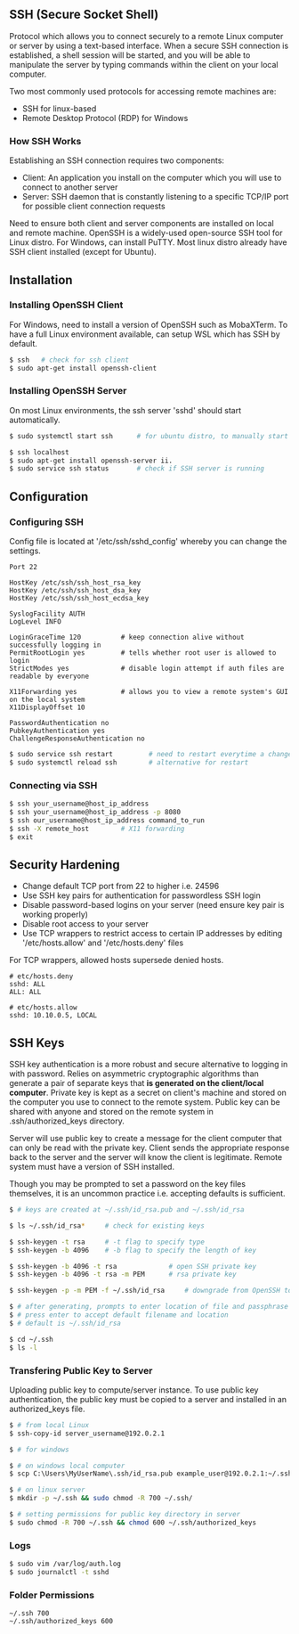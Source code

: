 ## SSH (Secure Socket Shell)

Protocol which allows you to connect securely to a remote Linux computer or server by using a text-based interface. When a secure SSH connection is established, a shell session will be started, and you will be able to manipulate the server by typing commands within the client on your local computer.

Two most commonly used protocols for accessing remote machines are:

- SSH for linux-based
- Remote Desktop Protocol (RDP) for Windows

### How SSH Works

Establishing an SSH connection requires two components:

- Client: An application you install on the computer which you will use to connect to another server
- Server: SSH daemon that is constantly listening to a specific TCP/IP port for possible client connection requests

Need to ensure both client and server components are installed on local and remote machine. OpenSSH is a widely-used open-source SSH tool for Linux distro. For Windows, can install PuTTY. Most linux distro already have SSH client installed (except for Ubuntu).

## Installation

### Installing OpenSSH Client

For Windows, need to install a version of OpenSSH such as MobaXTerm. To have a full Linux environment available, can setup WSL which has SSH by default.

```bash
$ ssh   # check for ssh client
$ sudo apt-get install openssh-client
```

### Installing OpenSSH Server

On most Linux environments, the ssh server 'sshd' should start automatically.

```bash
$ sudo systemctl start ssh      # for ubuntu distro, to manually start ssh

$ ssh localhost
$ sudo apt-get install openssh-server ii.
$ sudo service ssh status       # check if SSH server is running
```

## Configuration

### Configuring SSH

Config file is located at '/etc/ssh/sshd_config' whereby you can change the settings.

```config
Port 22

HostKey /etc/ssh/ssh_host_rsa_key
HostKey /etc/ssh/ssh_host_dsa_key
HostKey /etc/ssh/ssh_host_ecdsa_key

SyslogFacility AUTH
LogLevel INFO

LoginGraceTime 120          # keep connection alive without successfully logging in
PermitRootLogin yes         # tells whether root user is allowed to login
StrictModes yes             # disable login attempt if auth files are readable by everyone

X11Forwarding yes           # allows you to view a remote system's GUI on the local system
X11DisplayOffset 10

PasswordAuthentication no
PubkeyAuthentication yes
ChallengeResponseAuthentication no
```

```bash
$ sudo service ssh restart         # need to restart everytime a change is made
$ sudo systemctl reload ssh        # alternative for restart
```

### Connecting via SSH

```bash
$ ssh your_username@host_ip_address
$ ssh your_username@host_ip_address -p 8080
$ ssh our_username@host_ip_address command_to_run
$ ssh -X remote_host        # X11 forwarding
$ exit
```

## Security Hardening

- Change default TCP port from 22 to higher i.e. 24596
- Use SSH key pairs for authentication for passwordless SSH login
- Disable password-based logins on your server (need ensure key pair is working properly)
- Disable root access to your server
- Use TCP wrappers to restrict access to certain IP addresses by editing '/etc/hosts.allow' and '/etc/hosts.deny' files

For TCP wrappers, allowed hosts supersede denied hosts.

```
# etc/hosts.deny
sshd: ALL
ALL: ALL

# etc/hosts.allow
sshd: 10.10.0.5, LOCAL
```

## SSH Keys

SSH key authentication is a more robust and secure alternative to logging in with password. Relies on asymmetric cryptographic algorithms than generate a pair of separate keys that **is generated on the client/local computer**. Private key is kept as a secret on client's machine and stored on the computer you use to connect to the remote system. Public key can be shared with anyone and stored on the remote system in .ssh/authorized_keys directory.

Server will use public key to create a message for the client computer that can only be read with the private key. Client sends the appropriate response back to the server and the server will know the client is legitimate. Remote system must have a version of SSH installed.

Though you may be prompted to set a password on the key files themselves, it is an uncommon practice i.e. accepting defaults is sufficient.

```bash
$ # keys are created at ~/.ssh/id_rsa.pub and ~/.ssh/id_rsa

$ ls ~/.ssh/id_rsa*     # check for existing keys

$ ssh-keygen -t rsa     # -t flag to specify type
$ ssh-keygen -b 4096    # -b flag to specify the length of key

$ ssh-keygen -b 4096 -t rsa             # open SSH private key
$ ssh-keygen -b 4096 -t rsa -m PEM      # rsa private key

$ ssh-keygen -p -m PEM -f ~/.ssh/id_rsa     # downgrade from OpenSSH to RSA private key

$ # after generating, prompts to enter location of file and passphrase
$ # press enter to accept default filename and location
$ # default is ~/.ssh/id_rsa

$ cd ~/.ssh
$ ls -l
```

### Transfering Public Key to Server

Uploading public key to compute/server instance. To use public key authentication, the public key must be copied to a server and installed in an authorized_keys file.

```bash
$ # from local Linux
$ ssh-copy-id server_username@192.0.2.1
```

```bash
$ # for windows

$ # on windows local computer
$ scp C:\Users\MyUserName\.ssh/id_rsa.pub example_user@192.0.2.1:~/.ssh/authorized_keys

$ # on linux server
$ mkdir -p ~/.ssh && sudo chmod -R 700 ~/.ssh/
```

```bash
$ # setting permissions for public key directory in server
$ sudo chmod -R 700 ~/.ssh && chmod 600 ~/.ssh/authorized_keys
```

### Logs

```bash
$ sudo vim /var/log/auth.log
$ sudo journalctl -t sshd
```

### Folder Permissions

```
~/.ssh 700
~/.ssh/authorized_keys 600
```
